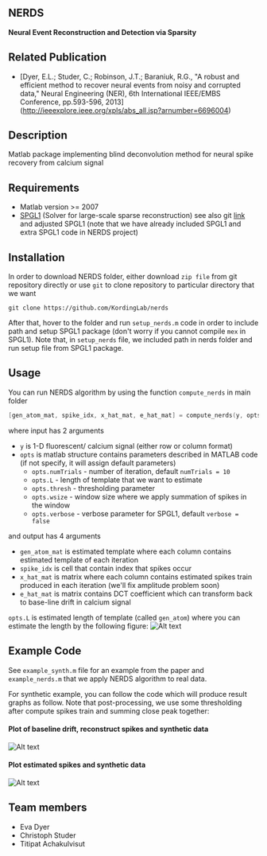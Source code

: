 NERDS
---------
**Neural Event Reconstruction and Detection via Sparsity**

Related Publication
---------
* [Dyer, E.L.; Studer, C.; Robinson, J.T.; Baraniuk, R.G., "A robust and efficient method to recover neural events from noisy and corrupted data," Neural Engineering (NER), 6th International IEEE/EMBS Conference, pp.593-596, 2013] (http://ieeexplore.ieee.org/xpls/abs_all.jsp?arnumber=6696004)

Description
---------
Matlab package implementing blind deconvolution method for neural spike recovery from calcium signal

Requirements
---------
* Matlab version >= 2007
* [SPGL1](https://www.math.ucdavis.edu/~mpf/spgl1/) (Solver for large-scale sparse reconstruction) see also git [link](https://github.com/mpf/spgl1) and adjusted SPGL1 (note that we have already included SPGL1 and extra SPGL1 code in NERDS project)

Installation
---------

In order to download NERDS folder, either download `zip file` from git repository directly or use `git` to clone 
repository to particular directory that we want

`git clone https://github.com/KordingLab/nerds`

After that, hover to the folder and run `setup_nerds.m` code in order to include path and setup SPGL1 package (don't worry if you cannot compile `mex` in SPGL1). Note that, in `setup_nerds` file, we included path in nerds folder and run setup file from SPGL1 package.

Usage
---------
You can run NERDS algorithm by using the function `compute_nerds` in main folder

```go
[gen_atom_mat, spike_idx, x_hat_mat, e_hat_mat] = compute_nerds(y, opts)
```

where input has 2 arguments
* `y` is 1-D fluorescent/ calcium signal (either row or column format)
* `opts` is matlab structure contains parameters described in MATLAB code (if not specify, it will assign default parameters)
  * `opts.numTrials` - number of iteration, default `numTrials = 10`
  * `opts.L` - length of template that we want to estimate
  * `opts.thresh` - thresholding parameter
  * `opts.wsize` - window size where we apply summation of spikes in the window
  * `opts.verbose` - verbose parameter for SPGL1, default `verbose = false`

and output has 4 arguments
* `gen_atom_mat` is estimated template where each column contains estimated template of each iteration
* `spike_idx` is cell that contain index that spikes occur
* `x_hat_mat` is matrix where each column contains estimated spikes train produced in each iteration (we'll fix amplitude problem soon)
* `e_hat_mat` is matrix contains DCT coefficient which can transform back to base-line drift in calcium signal

`opts.L` is estimated length of template (called `gen_atom`) where you can estimate the length by the following figure:
![Alt text](https://github.com/KordingLab/nerds/blob/master/nerds_figures/nerd_example.png "NERDS paper result")

Example Code
---------

See `example_synth.m` file for an example from the paper and `example_nerds.m` that we apply NERDS algorithm 
to real data.

For synthetic example, you can follow the code which will produce result graphs as follow. Note that post-processing, we use some thresholding after compute spikes train and summing close peak together:

#### Plot of baseline drift, reconstruct spikes and synthetic data
![Alt text](https://github.com/KordingLab/nerds/blob/master/nerds_figures/nerd_synth_result1.png "NERDS paper result")
#### Plot estimated spikes and synthetic data
![Alt text](https://github.com/KordingLab/nerds/blob/master/nerds_figures/nerd_synth_result2.png "NERDS Spike train")

Team members
----------
* Eva Dyer
* Christoph Studer
* Titipat Achakulvisut
